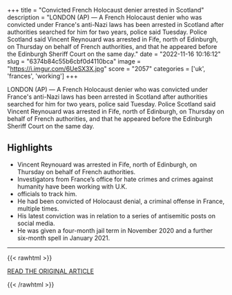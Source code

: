 +++
title = "Convicted French Holocaust denier arrested in Scotland"
description = "LONDON (AP) — A French Holocaust denier who was convicted under France's anti-Nazi laws has been arrested in Scotland after authorities searched for him for two years, police said Tuesday.  Police Scotland said Vincent Reynouard was arrested in Fife, north of Edinburgh, on Thursday on behalf of French authorities, and that he appeared before the Edinburgh Sheriff Court on the same day."
date = "2022-11-16 10:16:12"
slug = "6374b84c55b6cbf0d4110bca"
image = "https://i.imgur.com/6UeSX3X.jpg"
score = "2057"
categories = ['uk', 'frances', 'working']
+++

LONDON (AP) — A French Holocaust denier who was convicted under France's anti-Nazi laws has been arrested in Scotland after authorities searched for him for two years, police said Tuesday.  Police Scotland said Vincent Reynouard was arrested in Fife, north of Edinburgh, on Thursday on behalf of French authorities, and that he appeared before the Edinburgh Sheriff Court on the same day.

## Highlights

- Vincent Reynouard was arrested in Fife, north of Edinburgh, on Thursday on behalf of French authorities.
- Investigators from France’s office for hate crimes and crimes against humanity have been working with U.K.
- officials to track him.
- He had been convicted of Holocaust denial, a criminal offense in France, multiple times.
- His latest conviction was in relation to a series of antisemitic posts on social media.
- He was given a four-month jail term in November 2020 and a further six-month spell in January 2021.

---

{{< rawhtml >}}
  <p class="article-category">
    <a target="_blank" href="https://apnews.com/article/europe-france-arrests-race-and-ethnicity-racial-injustice-f529aa6c6b362e470d41fd4b96cf92c5">READ THE ORIGINAL ARTICLE</a>
  </p>
{{< /rawhtml >}}
